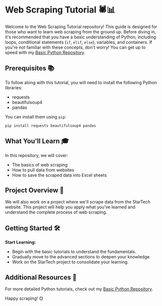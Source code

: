 # Web Scraping Tutorial 🕷️📊

Welcome to the Web Scraping Tutorial repository! This guide is designed for those who want to learn web scraping from the ground up. Before diving in, it's recommended that you have a basic understanding of Python, including loops, conditional statements (`if`, `elif`, `else`), variables, and containers. If you're not familiar with these concepts, don't worry! You can get up to speed with my [Basic Python Repository](https://github.com/durjoy5327/Python-Basic-and-DSA-Python-/tree/main/Python%20Basic).

## Prerequisites 📚

To follow along with this tutorial, you will need to install the following Python libraries:
<ul>
  <li>requests</li>
  <li>beautifulsoup4</li>
  <li>pandas</li>
</ul>

You can install them using <code>pip</code>:
<pre><code>pip install requests beautifulsoup4 pandas</code></pre>

## What You'll Learn 🎓

In this repository, we will cover:
<ul>
  <li>The basics of web scraping</li>
  <li>How to pull data from websites</li>
  <li>How to save the scraped data into Excel sheets</li>
</ul>

## Project Overview 🚀

We will also work on a project where we'll scrape data from the StarTech website. This project will help you apply what you've learned and understand the complete process of web scraping.

## Getting Started 🛠️

<strong>Start Learning:</strong>
<ul>
  <li>Begin with the basic tutorials to understand the fundamentals.</li>
  <li>Gradually move to the advanced sections to deepen your knowledge.</li>
  <li>Work on the StarTech project to consolidate your learning.</li>
</ul>

## Additional Resources 🔗

For more detailed Python tutorials, check out my [Basic Python Repository](https://github.com/durjoy5327/Python-Basic-and-DSA-Python-/tree/main/Python%20Basic).

Happy scraping! 😊
